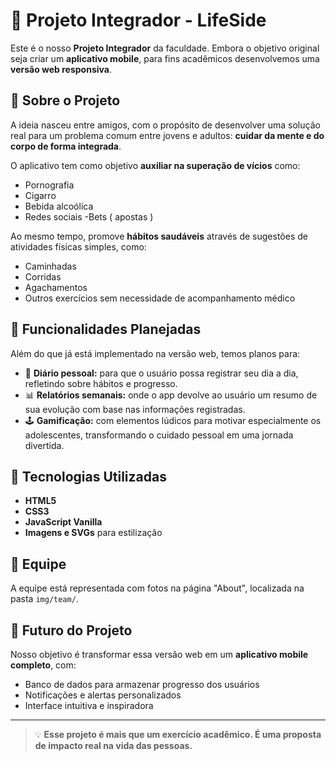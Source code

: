 # 🌱 Projeto Integrador - LifeSide

Este é o nosso **Projeto Integrador** da faculdade. Embora o objetivo original seja criar um **aplicativo mobile**, para fins acadêmicos desenvolvemos uma **versão web responsiva**.

## 🧠 Sobre o Projeto

A ideia nasceu entre amigos, com o propósito de desenvolver uma solução real para um problema comum entre jovens e adultos: **cuidar da mente e do corpo de forma integrada**.

O aplicativo tem como objetivo **auxiliar na superação de vícios** como:

- Pornografia
- Cigarro
- Bebida alcoólica
- Redes sociais
-Bets ( apostas )

Ao mesmo tempo, promove **hábitos saudáveis** através de sugestões de atividades físicas simples, como:

- Caminhadas
- Corridas
- Agachamentos
- Outros exercícios sem necessidade de acompanhamento médico

## 📓 Funcionalidades Planejadas

Além do que já está implementado na versão web, temos planos para:

- 📅 **Diário pessoal:** para que o usuário possa registrar seu dia a dia, refletindo sobre hábitos e progresso.
- 📊 **Relatórios semanais:** onde o app devolve ao usuário um resumo de sua evolução com base nas informações registradas.
- 🕹️ **Gamificação:** com elementos lúdicos para motivar especialmente os adolescentes, transformando o cuidado pessoal em uma jornada divertida.





## 🎨 Tecnologias Utilizadas

- **HTML5**  
- **CSS3**  
- **JavaScript Vanilla**  
- **Imagens e SVGs** para estilização

## 👥 Equipe

A equipe está representada com fotos na página "About", localizada na pasta `img/team/`.


## 🚀 Futuro do Projeto

Nosso objetivo é transformar essa versão web em um **aplicativo mobile completo**, com:

- Banco de dados para armazenar progresso dos usuários
- Notificações e alertas personalizados
- Interface intuitiva e inspiradora

---

> 💡 **Esse projeto é mais que um exercício acadêmico. É uma proposta de impacto real na vida das pessoas.**
